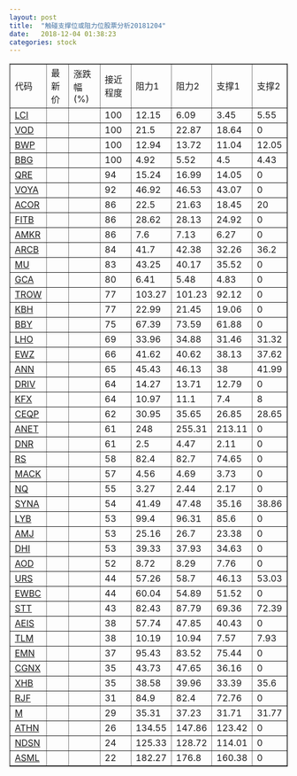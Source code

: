 ```yaml
---
layout: post
title:  "触碰支撑位或阻力位股票分析20181204"
date:   2018-12-04 01:38:23
categories: stock
---
```

<script type="text/javascript">
var stockList = []
stockList.push('gb_lci');
stockList.push('gb_vod');
stockList.push('gb_bwp');
stockList.push('gb_bbg');
stockList.push('gb_qre');
stockList.push('gb_voya');
stockList.push('gb_acor');
stockList.push('gb_fitb');
stockList.push('gb_amkr');
stockList.push('gb_arcb');
stockList.push('gb_mu');
stockList.push('gb_gca');
stockList.push('gb_trow');
stockList.push('gb_kbh');
stockList.push('gb_bby');
stockList.push('gb_lho');
stockList.push('gb_ewz');
stockList.push('gb_ann');
stockList.push('gb_driv');
stockList.push('gb_kfx');
stockList.push('gb_ceqp');
stockList.push('gb_anet');
stockList.push('gb_dnr');
stockList.push('gb_rs');
stockList.push('gb_mack');
stockList.push('gb_nq');
stockList.push('gb_syna');
stockList.push('gb_lyb');
stockList.push('gb_amj');
stockList.push('gb_dhi');
stockList.push('gb_aod');
stockList.push('gb_urs');
stockList.push('gb_ewbc');
stockList.push('gb_stt');
stockList.push('gb_aeis');
stockList.push('gb_tlm');
stockList.push('gb_emn');
stockList.push('gb_cgnx');
stockList.push('gb_xhb');
stockList.push('gb_rjf');
stockList.push('gb_m');
stockList.push('gb_athn');
stockList.push('gb_ndsn');
stockList.push('gb_asml');
</script>
<table border="1">
 <tr>
 <td>代码</td>
 <td>最新价</td>
 <td>涨跌幅(%)</td>
 <td>接近程度</td>
 <td>阻力1</td>
 <td>阻力2</td>
 <td>支撑1</td>
 <td>支撑2</td>
</tr>
  <tr id="lci" class="green">
  <td><a href="http://stock.finance.sina.com.cn/usstock/quotes/LCI.html" target="_blank">LCI</a></td><td></td><td></td><td>100</td><td>12.15</td><td>6.09</td><td>3.45</td><td>5.55</td></tr>
  <tr id="vod" class="red">
  <td><a href="http://stock.finance.sina.com.cn/usstock/quotes/VOD.html" target="_blank">VOD</a></td><td></td><td></td><td>100</td><td>21.5</td><td>22.87</td><td>18.64</td><td>0</td></tr>
  <tr id="bwp" class="green">
  <td><a href="http://stock.finance.sina.com.cn/usstock/quotes/BWP.html" target="_blank">BWP</a></td><td></td><td></td><td>100</td><td>12.94</td><td>13.72</td><td>11.04</td><td>12.05</td></tr>
  <tr id="bbg" class="red">
  <td><a href="http://stock.finance.sina.com.cn/usstock/quotes/BBG.html" target="_blank">BBG</a></td><td></td><td></td><td>100</td><td>4.92</td><td>5.52</td><td>4.5</td><td>4.43</td></tr>
  <tr id="qre" class="red">
  <td><a href="http://stock.finance.sina.com.cn/usstock/quotes/QRE.html" target="_blank">QRE</a></td><td></td><td></td><td>94</td><td>15.24</td><td>16.99</td><td>14.05</td><td>0</td></tr>
  <tr id="voya" class="red">
  <td><a href="http://stock.finance.sina.com.cn/usstock/quotes/VOYA.html" target="_blank">VOYA</a></td><td></td><td></td><td>92</td><td>46.92</td><td>46.53</td><td>43.07</td><td>0</td></tr>
  <tr id="acor" class="green">
  <td><a href="http://stock.finance.sina.com.cn/usstock/quotes/ACOR.html" target="_blank">ACOR</a></td><td></td><td></td><td>86</td><td>22.5</td><td>21.63</td><td>18.45</td><td>20</td></tr>
  <tr id="fitb" class="red">
  <td><a href="http://stock.finance.sina.com.cn/usstock/quotes/FITB.html" target="_blank">FITB</a></td><td></td><td></td><td>86</td><td>28.62</td><td>28.13</td><td>24.92</td><td>0</td></tr>
  <tr id="amkr" class="red">
  <td><a href="http://stock.finance.sina.com.cn/usstock/quotes/AMKR.html" target="_blank">AMKR</a></td><td></td><td></td><td>86</td><td>7.6</td><td>7.13</td><td>6.27</td><td>0</td></tr>
  <tr id="arcb" class="red">
  <td><a href="http://stock.finance.sina.com.cn/usstock/quotes/ARCB.html" target="_blank">ARCB</a></td><td></td><td></td><td>84</td><td>41.7</td><td>42.38</td><td>32.26</td><td>36.2</td></tr>
  <tr id="mu" class="red">
  <td><a href="http://stock.finance.sina.com.cn/usstock/quotes/MU.html" target="_blank">MU</a></td><td></td><td></td><td>83</td><td>43.25</td><td>40.17</td><td>35.52</td><td>0</td></tr>
  <tr id="gca" class="green">
  <td><a href="http://stock.finance.sina.com.cn/usstock/quotes/GCA.html" target="_blank">GCA</a></td><td></td><td></td><td>80</td><td>6.41</td><td>5.48</td><td>4.83</td><td>0</td></tr>
  <tr id="trow" class="red">
  <td><a href="http://stock.finance.sina.com.cn/usstock/quotes/TROW.html" target="_blank">TROW</a></td><td></td><td></td><td>77</td><td>103.27</td><td>101.23</td><td>92.12</td><td>0</td></tr>
  <tr id="kbh" class="red">
  <td><a href="http://stock.finance.sina.com.cn/usstock/quotes/KBH.html" target="_blank">KBH</a></td><td></td><td></td><td>77</td><td>22.99</td><td>21.45</td><td>19.06</td><td>0</td></tr>
  <tr id="bby" class="red">
  <td><a href="http://stock.finance.sina.com.cn/usstock/quotes/BBY.html" target="_blank">BBY</a></td><td></td><td></td><td>75</td><td>67.39</td><td>73.59</td><td>61.88</td><td>0</td></tr>
  <tr id="lho" class="green">
  <td><a href="http://stock.finance.sina.com.cn/usstock/quotes/LHO.html" target="_blank">LHO</a></td><td></td><td></td><td>69</td><td>33.96</td><td>34.88</td><td>31.46</td><td>31.32</td></tr>
  <tr id="ewz" class="red">
  <td><a href="http://stock.finance.sina.com.cn/usstock/quotes/EWZ.html" target="_blank">EWZ</a></td><td></td><td></td><td>66</td><td>41.62</td><td>40.62</td><td>38.13</td><td>37.62</td></tr>
  <tr id="ann" class="red">
  <td><a href="http://stock.finance.sina.com.cn/usstock/quotes/ANN.html" target="_blank">ANN</a></td><td></td><td></td><td>65</td><td>45.43</td><td>46.13</td><td>38</td><td>41.99</td></tr>
  <tr id="driv" class="red">
  <td><a href="http://stock.finance.sina.com.cn/usstock/quotes/DRIV.html" target="_blank">DRIV</a></td><td></td><td></td><td>64</td><td>14.27</td><td>13.71</td><td>12.79</td><td>0</td></tr>
  <tr id="kfx" class="green">
  <td><a href="http://stock.finance.sina.com.cn/usstock/quotes/KFX.html" target="_blank">KFX</a></td><td></td><td></td><td>64</td><td>10.97</td><td>11.1</td><td>7.4</td><td>8</td></tr>
  <tr id="ceqp" class="red">
  <td><a href="http://stock.finance.sina.com.cn/usstock/quotes/CEQP.html" target="_blank">CEQP</a></td><td></td><td></td><td>62</td><td>30.95</td><td>35.65</td><td>26.85</td><td>28.65</td></tr>
  <tr id="anet" class="red">
  <td><a href="http://stock.finance.sina.com.cn/usstock/quotes/ANET.html" target="_blank">ANET</a></td><td></td><td></td><td>61</td><td>248</td><td>255.31</td><td>213.11</td><td>0</td></tr>
  <tr id="dnr" class="green">
  <td><a href="http://stock.finance.sina.com.cn/usstock/quotes/DNR.html" target="_blank">DNR</a></td><td></td><td></td><td>61</td><td>2.5</td><td>4.47</td><td>2.11</td><td>0</td></tr>
  <tr id="rs" class="red">
  <td><a href="http://stock.finance.sina.com.cn/usstock/quotes/RS.html" target="_blank">RS</a></td><td></td><td></td><td>58</td><td>82.4</td><td>82.7</td><td>74.65</td><td>0</td></tr>
  <tr id="mack" class="red">
  <td><a href="http://stock.finance.sina.com.cn/usstock/quotes/MACK.html" target="_blank">MACK</a></td><td></td><td></td><td>57</td><td>4.56</td><td>4.69</td><td>3.73</td><td>0</td></tr>
  <tr id="nq" class="green">
  <td><a href="http://stock.finance.sina.com.cn/usstock/quotes/NQ.html" target="_blank">NQ</a></td><td></td><td></td><td>55</td><td>3.27</td><td>2.44</td><td>2.17</td><td>0</td></tr>
  <tr id="syna" class="green">
  <td><a href="http://stock.finance.sina.com.cn/usstock/quotes/SYNA.html" target="_blank">SYNA</a></td><td></td><td></td><td>54</td><td>41.49</td><td>47.48</td><td>35.16</td><td>38.86</td></tr>
  <tr id="lyb" class="red">
  <td><a href="http://stock.finance.sina.com.cn/usstock/quotes/LYB.html" target="_blank">LYB</a></td><td></td><td></td><td>53</td><td>99.4</td><td>96.31</td><td>85.6</td><td>0</td></tr>
  <tr id="amj" class="green">
  <td><a href="http://stock.finance.sina.com.cn/usstock/quotes/AMJ.html" target="_blank">AMJ</a></td><td></td><td></td><td>53</td><td>25.16</td><td>26.7</td><td>23.38</td><td>0</td></tr>
  <tr id="dhi" class="green">
  <td><a href="http://stock.finance.sina.com.cn/usstock/quotes/DHI.html" target="_blank">DHI</a></td><td></td><td></td><td>53</td><td>39.33</td><td>37.93</td><td>34.63</td><td>0</td></tr>
  <tr id="aod" class="red">
  <td><a href="http://stock.finance.sina.com.cn/usstock/quotes/AOD.html" target="_blank">AOD</a></td><td></td><td></td><td>52</td><td>8.72</td><td>8.29</td><td>7.76</td><td>0</td></tr>
  <tr id="urs" class="green">
  <td><a href="http://stock.finance.sina.com.cn/usstock/quotes/URS.html" target="_blank">URS</a></td><td></td><td></td><td>44</td><td>57.26</td><td>58.7</td><td>46.13</td><td>53.03</td></tr>
  <tr id="ewbc" class="red">
  <td><a href="http://stock.finance.sina.com.cn/usstock/quotes/EWBC.html" target="_blank">EWBC</a></td><td></td><td></td><td>44</td><td>60.04</td><td>54.89</td><td>51.52</td><td>0</td></tr>
  <tr id="stt" class="green">
  <td><a href="http://stock.finance.sina.com.cn/usstock/quotes/STT.html" target="_blank">STT</a></td><td></td><td></td><td>43</td><td>82.43</td><td>87.79</td><td>69.36</td><td>72.39</td></tr>
  <tr id="aeis" class="red">
  <td><a href="http://stock.finance.sina.com.cn/usstock/quotes/AEIS.html" target="_blank">AEIS</a></td><td></td><td></td><td>38</td><td>57.74</td><td>47.85</td><td>40.43</td><td>0</td></tr>
  <tr id="tlm" class="green">
  <td><a href="http://stock.finance.sina.com.cn/usstock/quotes/TLM.html" target="_blank">TLM</a></td><td></td><td></td><td>38</td><td>10.19</td><td>10.94</td><td>7.57</td><td>7.93</td></tr>
  <tr id="emn" class="red">
  <td><a href="http://stock.finance.sina.com.cn/usstock/quotes/EMN.html" target="_blank">EMN</a></td><td></td><td></td><td>37</td><td>95.43</td><td>83.52</td><td>75.44</td><td>0</td></tr>
  <tr id="cgnx" class="green">
  <td><a href="http://stock.finance.sina.com.cn/usstock/quotes/CGNX.html" target="_blank">CGNX</a></td><td></td><td></td><td>35</td><td>43.73</td><td>47.65</td><td>36.16</td><td>0</td></tr>
  <tr id="xhb" class="green">
  <td><a href="http://stock.finance.sina.com.cn/usstock/quotes/XHB.html" target="_blank">XHB</a></td><td></td><td></td><td>35</td><td>38.58</td><td>39.96</td><td>33.39</td><td>35.6</td></tr>
  <tr id="rjf" class="red">
  <td><a href="http://stock.finance.sina.com.cn/usstock/quotes/RJF.html" target="_blank">RJF</a></td><td></td><td></td><td>31</td><td>84.9</td><td>82.4</td><td>72.76</td><td>0</td></tr>
  <tr id="m" class="red">
  <td><a href="http://stock.finance.sina.com.cn/usstock/quotes/M.html" target="_blank">M</a></td><td></td><td></td><td>29</td><td>35.31</td><td>37.23</td><td>31.71</td><td>31.77</td></tr>
  <tr id="athn" class="red">
  <td><a href="http://stock.finance.sina.com.cn/usstock/quotes/ATHN.html" target="_blank">ATHN</a></td><td></td><td></td><td>26</td><td>134.55</td><td>147.86</td><td>123.42</td><td>0</td></tr>
  <tr id="ndsn" class="red">
  <td><a href="http://stock.finance.sina.com.cn/usstock/quotes/NDSN.html" target="_blank">NDSN</a></td><td></td><td></td><td>24</td><td>125.33</td><td>128.72</td><td>114.01</td><td>0</td></tr>
  <tr id="asml" class="green">
  <td><a href="http://stock.finance.sina.com.cn/usstock/quotes/ASML.html" target="_blank">ASML</a></td><td></td><td></td><td>22</td><td>182.27</td><td>176.8</td><td>160.38</td><td>0</td></tr>
</table>
